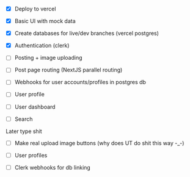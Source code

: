 - [x] Deploy to vercel
- [x] Basic UI with mock data
- [x] Create databases for live/dev branches (vercel postgres)
- [x] Authentication (clerk)
- [ ] Posting + image uploading
- [ ] Post page routing (NextJS parallel routing)
- [ ] Webhooks for user accounts/profiles in postgres db
- [ ] User profile
- [ ] User dashboard
- [ ] Search




Later type shit
- [ ] Make real upload image buttons (why does UT do shit this way -_-)
- [ ] User profiles
- [ ] Clerk webhooks for db linking





